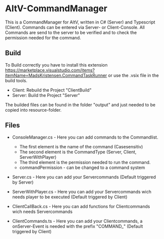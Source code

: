 # AltV-CommandManager
This is a CommandManager for AltV, written in C# (Server) and Typescript (Client). Commands can be entered via Server- or Client-Console. All Commands are send to the server to be verified and to check the permission needed for the command.

## Build
To Build correctly you have to install this extension https://marketplace.visualstudio.com/items?itemName=MadsKristensen.CommandTaskRunner or use the .vsix file in the build tools.
- Client: Rebuild the Project "ClientBuild"
- Server: Build the Project "Server"

The builded files can be found in the folder "output" and just needed to be copied into resource-folder.

## Files
- ConsoleManager.cs - Here you can add commands to the Commandlist.
  - The first element is the name of the command (Casesensitiv)
  - The second element is the CommandType (Server, Client, ServerWithPlayer)
  - The third element is the permission needed to run the command.
  - commandPermission - can be changed to a command system


- Server.cs - Here you can add your Servercommands (Default triggered by Server)
- ServerWithPlayer.cs - Here you can add your Servercommands wich needs player to be executed (Default triggered by Client)
- ClientCallBack.cs - Here you can add functions for Clientcommands wich needs Servercommands
- ClientCommands.ts - Here you can add your Clientcommands, a onServer-Event is needed with the prefix "COMMAND_" (Default triggered by Client)


